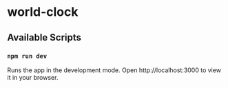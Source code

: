 # world-clock

## Available Scripts

### `npm run dev`

Runs the app in the development mode.
Open http://localhost:3000 to view it in your browser.
